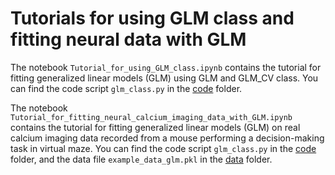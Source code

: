 # Tutorials for using GLM class and fitting neural data with GLM

The notebook `Tutorial_for_using_GLM_class.ipynb` contains the tutorial for fitting generalized linear models (GLM) using GLM and GLM_CV class. You can find the code script `glm_class.py` in the [code](https://github.com/HarveyLab/GLM_Tensorflow_2/tree/main/code) folder.


The notebook `Tutorial_for_fitting_neural_calcium_imaging_data_with_GLM.ipynb` contains the tutorial for fitting generalized linear models (GLM) on real calcium imaging data recorded from a mouse performing a decision-making task in virtual maze. You can find the code script `glm_class.py` in the [code](https://github.com/HarveyLab/GLM_Tensorflow_2/tree/main/code) folder, and the data file `example_data_glm.pkl` in the [data](https://github.com/HarveyLab/GLM_Tensorflow_2/tree/main/data) folder.

